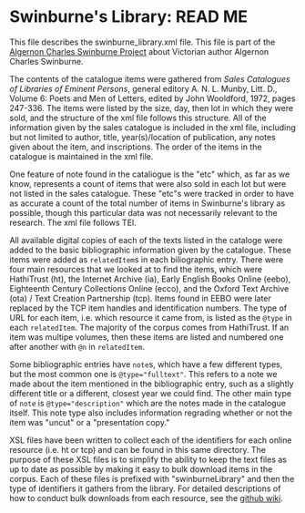 # Swinburne's Library: READ ME

This file describes the swinburne_library.xml file. This file is part of the [Algernon Charles Swinburne Project](http://swinburnearchive.indiana.edu/swinburne/) about Victorian author Algernon Charles Swinburne.

The contents of the catalogue items were gathered from *Sales Catalogues of Libraries of Eminent Persons*, general editory A. N. L. Munby, Litt. D., Volume 6: Poets and Men of Letters, edited by John Wooldford, 1972, pages 247-336. The items were listed by the size, day, then lot in which they were sold, and the structure of the xml file follows this structure. All of the information given by the sales catalogue is included in the xml file, including but not limited to author, title, year(s)/location of publication, any notes given about the item, and inscriptions. The order of the items in the catalogue is maintained in the xml file. 

One feature of note found in the cataliogue is the "etc" which, as far as we know, represents a count of items that were also sold in each lot but were not listed in the sales catalogue. These "etc"s were tracked in order to have as accurate a count of the total number of items in Swinburne's library as possible, though this particular data was not necessarily relevant to the research. The xml file follows TEI.

All available digital copies of each of the texts listed in the cataloge were added to the basic bibliographic information given by the catalogue. These items were added as `relatedItem`s in each biliographic entry. There were four main resources that we looked at to find the items, which were HathiTrust (ht), the Internet Archive (ia), Early English Books Online (eebo), Eighteenth Century Collections Online (ecco), and the Oxford Text Archive (ota) / Text Creation Partnership (tcp). Items found in EEBO were later replaced by the TCP item handles and identification numbers. The type of URL for each item, i.e. which resource it came from, is listed as the `@type` in each `relatedItem`. The majority of the corpus comes from HathiTrust. If an item was multipe volumes, then these items are listed and numbered one after another with `@n` in `relatedItem`. 

Some bibliographic entries have `note`s, which have a few different types, but the most common one is `@type="fulltext"`. This refers to a note we made about the item mentioned in the bibliographic entry, such as a slightly different title or a different, closest year we could find. The other main type of `note` is `@type="description"` which are the notes made in the catalogue itself. This note type also includes information regrading whether or not the item was "uncut" or a "presentation copy."

XSL files have been written to collect each of the identifiers for each online resource (i.e. ht or tcp) and can be found in this same directory. The purpose of these XSL files is to simplify the ability to keep the text files as up to date as possible by making it easy to bulk download items in the corpus. Each of these files is prefixed with "swinburneLibrary" and then the type of identifiers it gathers from the library. For detailed descriptions of how to conduct bulk downloads from each resource, see the [github wiki](https://github.com/jawalsh/acsproj/wiki). 